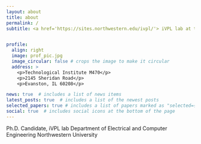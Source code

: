 ```yaml
---
layout: about
title: about
permalink: /
subtitle: <a href='https://sites.northwestern.edu/ivpl/'> iVPL lab at the Department of Electrical and Computer Engineering at Northwestern University</a>


profile:
  align: right
  image: prof_pic.jpg
  image_circular: false # crops the image to make it circular
  address: >
    <p>Technological Institute M470</p>
    <p>2145 Sheridan Road</p>
    <p>Evanston, IL 60208</p>

news: true  # includes a list of news items
latest_posts: true  # includes a list of the newest posts
selected_papers: true # includes a list of papers marked as "selected={true}"
social: true  # includes social icons at the bottom of the page
---
```

Ph.D. Candidate, iVPL lab
Department of Electrical and Computer Engineering
Northwestern University

